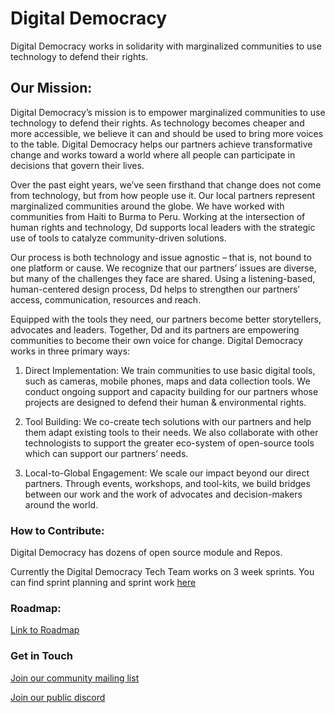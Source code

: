 # Digital Democracy

Digital Democracy works in solidarity with marginalized communities to use technology to defend their rights. 

## Our Mission:

Digital Democracy’s mission is to empower marginalized communities to use technology to defend their rights. As technology becomes cheaper and more accessible, we believe it can and should be used to bring more voices to the table. Digital Democracy helps our partners achieve transformative change and works toward a world where all people can participate in decisions that govern their lives.

Over the past eight years, we’ve seen firsthand that change does not come from technology, but from how people use it. Our local partners represent marginalized communities around the globe. We have worked with communities from Haiti to Burma to Peru. Working at the intersection of human rights and technology, Dd supports local leaders with the strategic use of tools to catalyze community-driven solutions.

Our process is both technology and issue agnostic – that is, not bound to one platform or cause. We recognize that our partners’ issues are diverse, but many of the challenges they face are shared. Using a listening-based, human-centered design process, Dd helps to strengthen our partners’ access, communication, resources and reach.

Equipped with the tools they need, our partners become better storytellers, advocates and leaders. Together, Dd and its partners are empowering communities to become their own voice for change. Digital Democracy works in three primary ways:

1. Direct Implementation: We train communities to use basic digital tools, such as cameras, mobile phones, maps and data collection tools. We conduct ongoing support and capacity building for our partners whose projects are designed to defend their human & environmental rights.

2. Tool Building: We co-create tech solutions with our partners and help them adapt existing tools to their needs. We also collaborate with other technologists to support the greater eco-system of open-source tools which can support our partners’ needs.

3. Local-to-Global Engagement: We scale our impact beyond our direct partners. Through events, workshops, and tool-kits, we build bridges between our work and the work of advocates and decision-makers around the world.

### How to Contribute:

Digital Democracy has dozens of open source module and Repos.

Currently the Digital Democracy Tech Team works on 3 week sprints. You can find sprint planning and sprint work [here](https://github.com/orgs/digidem/projects?type=beta)


### Roadmap:

[Link to Roadmap](#)

### Get in Touch

[Join our community mailing list](https://lists.riseup.net/www/subscribe/mapeo-en)

[Join our public discord](https://discord.gg/KWRFDh3v73)
